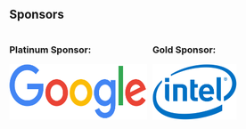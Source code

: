 ## Sponsors

<div style="width:49%; float: left">
<h3>Platinum Sponsor:</h3>
<img src="/2018/assets/images/google-logo.svg" style="height: 100px; display: block" alt="google-logo">
</div>

<div style="width:49%; float: right">
<h3>Gold Sponsor:</h3>
<img src="/2018/assets/images/intel-logo.svg" style="height: 100px; display: block" alt="intel-logo">
</div>
